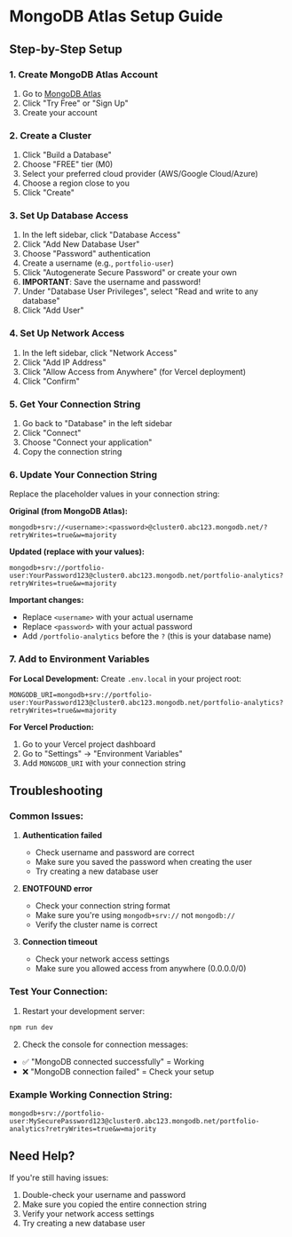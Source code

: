 # MongoDB Atlas Setup Guide

## Step-by-Step Setup

### 1. Create MongoDB Atlas Account
1. Go to [MongoDB Atlas](https://www.mongodb.com/atlas)
2. Click "Try Free" or "Sign Up"
3. Create your account

### 2. Create a Cluster
1. Click "Build a Database"
2. Choose "FREE" tier (M0)
3. Select your preferred cloud provider (AWS/Google Cloud/Azure)
4. Choose a region close to you
5. Click "Create"

### 3. Set Up Database Access
1. In the left sidebar, click "Database Access"
2. Click "Add New Database User"
3. Choose "Password" authentication
4. Create a username (e.g., `portfolio-user`)
5. Click "Autogenerate Secure Password" or create your own
6. **IMPORTANT**: Save the username and password!
7. Under "Database User Privileges", select "Read and write to any database"
8. Click "Add User"

### 4. Set Up Network Access
1. In the left sidebar, click "Network Access"
2. Click "Add IP Address"
3. Click "Allow Access from Anywhere" (for Vercel deployment)
4. Click "Confirm"

### 5. Get Your Connection String
1. Go back to "Database" in the left sidebar
2. Click "Connect"
3. Choose "Connect your application"
4. Copy the connection string

### 6. Update Your Connection String
Replace the placeholder values in your connection string:

**Original (from MongoDB Atlas):**
```
mongodb+srv://<username>:<password>@cluster0.abc123.mongodb.net/?retryWrites=true&w=majority
```

**Updated (replace with your values):**
```
mongodb+srv://portfolio-user:YourPassword123@cluster0.abc123.mongodb.net/portfolio-analytics?retryWrites=true&w=majority
```

**Important changes:**
- Replace `<username>` with your actual username
- Replace `<password>` with your actual password
- Add `/portfolio-analytics` before the `?` (this is your database name)

### 7. Add to Environment Variables

**For Local Development:**
Create `.env.local` in your project root:
```env
MONGODB_URI=mongodb+srv://portfolio-user:YourPassword123@cluster0.abc123.mongodb.net/portfolio-analytics?retryWrites=true&w=majority
```

**For Vercel Production:**
1. Go to your Vercel project dashboard
2. Go to "Settings" → "Environment Variables"
3. Add `MONGODB_URI` with your connection string

## Troubleshooting

### Common Issues:

1. **Authentication failed**
   - Check username and password are correct
   - Make sure you saved the password when creating the user
   - Try creating a new database user

2. **ENOTFOUND error**
   - Check your connection string format
   - Make sure you're using `mongodb+srv://` not `mongodb://`
   - Verify the cluster name is correct

3. **Connection timeout**
   - Check your network access settings
   - Make sure you allowed access from anywhere (0.0.0.0/0)

### Test Your Connection:

1. Restart your development server:
```bash
npm run dev
```

2. Check the console for connection messages:
- ✅ "MongoDB connected successfully" = Working
- ❌ "MongoDB connection failed" = Check your setup

### Example Working Connection String:
```
mongodb+srv://portfolio-user:MySecurePassword123@cluster0.abc123.mongodb.net/portfolio-analytics?retryWrites=true&w=majority
```

## Need Help?

If you're still having issues:
1. Double-check your username and password
2. Make sure you copied the entire connection string
3. Verify your network access settings
4. Try creating a new database user 